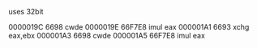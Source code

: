 uses 32bit

0000019C  6698              cwde
0000019E  66F7E8            imul eax
000001A1  6693              xchg eax,ebx
000001A3  6698              cwde
000001A5  66F7E8            imul eax
